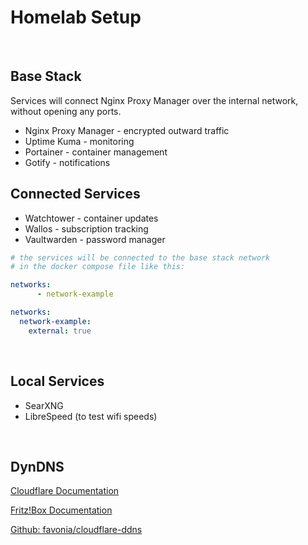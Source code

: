 # Homelab Setup

<br>

## Base Stack 

Services will connect Nginx Proxy Manager over the internal network, without opening any ports.

- Nginx Proxy Manager - encrypted outward traffic
- Uptime Kuma - monitoring
- Portainer - container management
- Gotify - notifications 

## Connected Services
- Watchtower - container updates
- Wallos - subscription tracking
- Vaultwarden - password manager


```yml
# the services will be connected to the base stack network
# in the docker compose file like this:

networks:
      - network-example

networks:
  network-example:
    external: true
```

<br>

## Local Services
- SearXNG
- LibreSpeed (to test wifi speeds)

<br>

## DynDNS

[Cloudflare Documentation](https://developers.cloudflare.com/api/node/resources/dns/subresources/records/methods/export/)

[Fritz!Box Documentation](https://avm.de/service/wissensdatenbank/dok/FRITZ-Box-7590/30_Dynamic-DNS-in-FRITZ-Box-einrichten/)

[Github: favonia/cloudflare-ddns](https://github.com/favonia/cloudflare-ddns)
